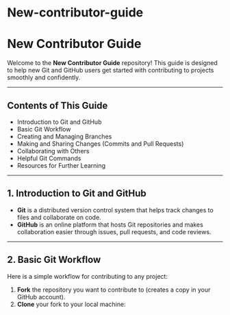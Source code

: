 # New-contributor-guide

# New Contributor Guide

Welcome to the **New Contributor Guide** repository! This guide is designed to help new Git and GitHub users get started with contributing to projects smoothly and confidently.

---

## Contents of This Guide

- Introduction to Git and GitHub
- Basic Git Workflow
- Creating and Managing Branches
- Making and Sharing Changes (Commits and Pull Requests)
- Collaborating with Others
- Helpful Git Commands
- Resources for Further Learning

---

## 1. Introduction to Git and GitHub

- **Git** is a distributed version control system that helps track changes to files and collaborate on code.
- **GitHub** is an online platform that hosts Git repositories and makes collaboration easier through issues, pull requests, and code reviews.

---

## 2. Basic Git Workflow

Here is a simple workflow for contributing to any project:

1. **Fork** the repository you want to contribute to (creates a copy in your GitHub account).
2. **Clone** your fork to your local machine:
